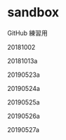 # sandbox
GitHub 練習用

20181002

20181013a


20190523a


20190524a


20190525a

20190526a


20190527a